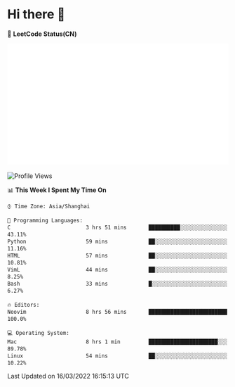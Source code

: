 # Hi there 👋

📝 **LeetCode Status(CN)**

![wsmbsbbz's LeetCode status](https://github.com/wsmbsbbz/wsmbsbbz/blob/main/status.svg)

<!--
**wsmbsbbz/wsmbsbbz** is a ✨ _special_ ✨ repository because its `README.md` (this file) appears on your GitHub profile.

Here are some ideas to get you started:

- 🔭 I’m currently working on ...
- 🌱 I’m currently learning ...
- 👯 I’m looking to collaborate on ...
- 🤔 I’m looking for help with ...
- 💬 Ask me about ...
- 📫 How to reach me: ...
- 😄 Pronouns: ...
- ⚡ Fun fact: ...
-->
<!--START_SECTION:waka-->
![Profile Views](http://img.shields.io/badge/Profile%20Views-1-blue)

📊 **This Week I Spent My Time On** 

```text
⌚︎ Time Zone: Asia/Shanghai

💬 Programming Languages: 
C                        3 hrs 51 mins       ██████████░░░░░░░░░░░░░░░   43.11% 
Python                   59 mins             ██░░░░░░░░░░░░░░░░░░░░░░░   11.16% 
HTML                     57 mins             ██░░░░░░░░░░░░░░░░░░░░░░░   10.81% 
VimL                     44 mins             ██░░░░░░░░░░░░░░░░░░░░░░░   8.25% 
Bash                     33 mins             █░░░░░░░░░░░░░░░░░░░░░░░░   6.27%

🔥 Editors: 
Neovim                   8 hrs 56 mins       █████████████████████████   100.0%

💻 Operating System: 
Mac                      8 hrs 1 min         ██████████████████████░░░   89.78% 
Linux                    54 mins             ██░░░░░░░░░░░░░░░░░░░░░░░   10.22%

```


 Last Updated on 16/03/2022 16:15:13 UTC
<!--END_SECTION:waka-->

